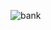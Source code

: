 ![bank](https://user-images.githubusercontent.com/59175027/114295791-06e77900-9ac5-11eb-9c31-3ca989895aaa.png)

